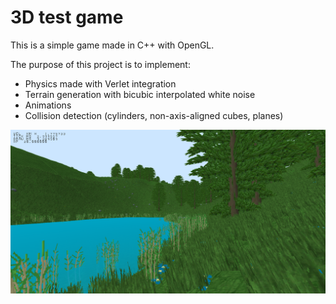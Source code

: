 # 3D test game
This is a simple game made in C++ with OpenGL.

The purpose of this project is to implement:

- Physics made with Verlet integration
- Terrain generation with bicubic interpolated white noise
- Animations
- Collision detection (cylinders, non-axis-aligned cubes, planes)

![Screenshot](screenshot.png)
